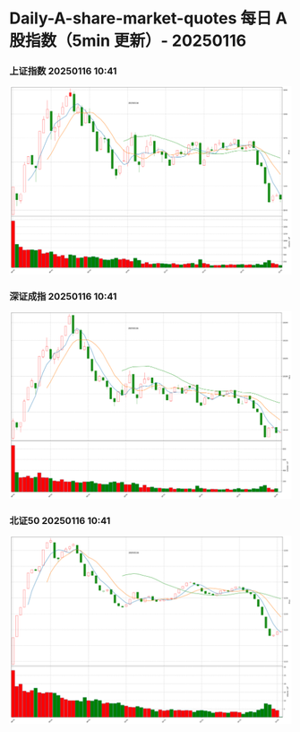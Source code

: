 
# Daily-A-share-market-quotes 每日 A 股指数（5min 更新）- 20250116

### 上证指数 20250116 10:41
![](./fig/2025/1/20250116-sh000001.png)

### 深证成指 20250116 10:41
![](./fig/2025/1/20250116-sz399001.png)

### 北证50 20250116 10:41
![](./fig/2025/1/20250116-bj899050.png)
